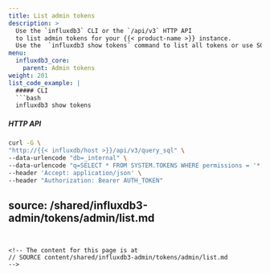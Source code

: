```yaml
---
title: List admin tokens
description: >
  Use the `influxdb3` CLI or the `/api/v3` HTTP API
  to list admin tokens for your {{< product-name >}} instance.
  Use the  `influxdb3 show tokens` command to list all tokens or use SQL to query token metadata directly from the `system.tokens` table.
menu:
  influxdb3_core:
    parent: Admin tokens
weight: 201
list_code_example: |
  ##### CLI
  ```bash
  influxdb3 show tokens 
  ```

  ##### HTTP API
  ```bash
  curl -G \
  "http://{{< influxdb/host >}}/api/v3/query_sql" \
  --data-urlencode "db=_internal" \
  --data-urlencode "q=SELECT * FROM SYSTEM.TOKENS WHERE permissions = '*:*:*'" \
  --header 'Accept: application/json' \
  --header "Authorization: Bearer AUTH_TOKEN"
  ```
source: /shared/influxdb3-admin/tokens/admin/list.md
---
```


<!-- The content for this page is at
// SOURCE content/shared/influxdb3-admin/tokens/admin/list.md
-->